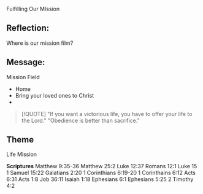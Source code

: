 Fulfilling Our MIssion

## Reflection:
Where is our mission film?

## Message:
Mission Field
- Home
- Bring your loved ones to Christ
- 

> [!QUOTE]
> "If you want a victorious life, you have to offer your life to the Lord."
> "Obedience is better than sacrifice."

## Theme
Life Mission

**Scriptures**
Matthew 9:35-36
Matthew 25:2
Luke 12:37
Romans 12:1
Luke 15
1 Samuel 15:22
Galatians 2:20
1 Corinthians 6:19-20
1 Corinthains 6:12
Acts 6:31
Acts 1:8
Job 36:11
Isaiah 1:18
Ephesians 6:1
Ephesians 5:25
2 Timothy 4:2